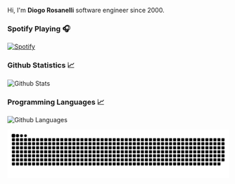 Hi, I'm <b>Diogo Rosanelli</b> software engineer since 2000.

### Spotify Playing 🎧

[![Spotify](https://novatorem-kyzbk7wxl-bardiesel.vercel.app/api/spotify)](https://open.spotify.com/user/12142384557)

### Github Statistics 📈

![Github Stats](https://github-readme-stats.vercel.app/api?username=diogorosanelli&hide=contribs,prs&count_private=true&show_icons=true&title_color=fff&icon_color=79ff97&text_color=9f9f9f&bg_color=151515&border_color=000000)

### Programming Languages 📈

![Github Languages](https://github-readme-stats-eight-theta.vercel.app/api/top-langs/?username=diogorosanelli&layout=compact&langs_count=8&title_color=fff&icon_color=79ff97&text_color=9f9f9f&bg_color=151515&border_color=000000)

![Snake animation](https://github.com/diogorosanelli/diogorosanelli/blob/output/github-contribution-grid-snake.svg)
